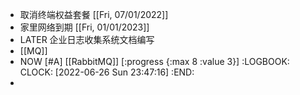- 取消终端权益套餐 [[Fri, 07/01/2022]]
- 家里网络到期 [[Fri, 01/01/2023]]
- LATER 企业日志收集系统文档编写
- [[MQ]]
- NOW [#A] [[RabbitMQ]]   [:progress {:max 8 :value 3}]
  :LOGBOOK:
  CLOCK: [2022-06-26 Sun 23:47:16]
  :END:
-